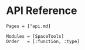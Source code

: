 # API Reference

```@index
Pages = ["api.md]
```

```@autodocs
Modules = [SpaceTools]
Order   = [:function, :type]
```